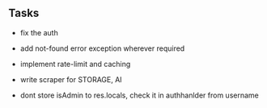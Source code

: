 ## Tasks

-   fix the auth
-   add not-found error exception wherever required

-   implement rate-limit and caching

-   write scraper for STORAGE, AI

-   dont store isAdmin to res.locals, check it in authhanlder from username
